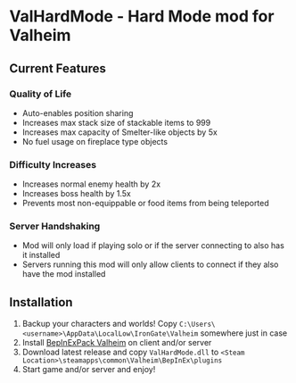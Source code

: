 # ValHardMode - Hard Mode mod for Valheim

## Current Features

### Quality of Life
* Auto-enables position sharing
* Increases max stack size of stackable items to 999
* Increases max capacity of Smelter-like objects by 5x
* No fuel usage on fireplace type objects

### Difficulty Increases
* Increases normal enemy health by 2x
* Increases boss health by 1.5x
* Prevents most non-equippable or food items from being teleported

### Server Handshaking
* Mod will only load if playing solo or if the server connecting to also has it installed
* Servers running this mod will only allow clients to connect if they also have the mod installed


## Installation

1. Backup your characters and worlds! Copy `C:\Users\<username>\AppData\LocalLow\IronGate\Valheim` somewhere just in case
2. Install [BepInExPack Valheim](https://valheim.thunderstore.io/package/denikson/BepInExPack_Valheim/) on client and/or server
3. Download latest release and copy `ValHardMode.dll` to `<Steam Location>\steamapps\common\Valheim\BepInEx\plugins`
4. Start game and/or server and enjoy!